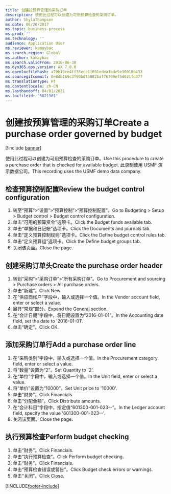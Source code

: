 ```yaml
---
title: 创建按预算管理的采购订单
description: 使用此过程可以创建为可用预算检查的采购订单。
author: ShylaThompson
ms.date: 06/20/2017
ms.topic: business-process
ms.prod: ''
ms.technology: ''
audience: Application User
ms.reviewer: kamaybac
ms.search.region: Global
ms.author: kamaybac
ms.search.validFrom: 2016-06-30
ms.dyn365.ops.version: AX 7.0.0
ms.openlocfilehash: a79b19ce4ff35ecc1f691edea1bdc5e30010b433
ms.sourcegitcommit: 0e8db169c3f90bd750826af76709ef5d621fd377
ms.translationtype: HT
ms.contentlocale: zh-CN
ms.lasthandoff: 04/01/2021
ms.locfileid: "5821361"
---
```

# <a name="create-a-purchase-order-governed-by-budget"></a><span data-ttu-id="3e7af-103">创建按预算管理的采购订单</span><span class="sxs-lookup"><span data-stu-id="3e7af-103">Create a purchase order governed by budget</span></span>

[!include [banner](../../includes/banner.md)]

<span data-ttu-id="3e7af-104">使用此过程可以创建为可用预算检查的采购订单。</span><span class="sxs-lookup"><span data-stu-id="3e7af-104">Use this procedure to create a purchase order that is checked for available budget.</span></span> <span data-ttu-id="3e7af-105">此录制使用 USMF 演示数据公司。</span><span class="sxs-lookup"><span data-stu-id="3e7af-105">This recording uses the USMF demo data company.</span></span>


## <a name="review-the-budget-control-configuration"></a><span data-ttu-id="3e7af-106">检查预算控制配置</span><span class="sxs-lookup"><span data-stu-id="3e7af-106">Review the budget control configuration</span></span>
1. <span data-ttu-id="3e7af-107">转至“预算”>“设置”>“预算控制”>“预算控制配置”。</span><span class="sxs-lookup"><span data-stu-id="3e7af-107">Go to Budgeting > Setup > Budget control > Budget control configuration.</span></span>
2. <span data-ttu-id="3e7af-108">单击“可用的预算资金”选项卡。</span><span class="sxs-lookup"><span data-stu-id="3e7af-108">Click the Budget funds available tab.</span></span>
3. <span data-ttu-id="3e7af-109">单击“单据和日记帐”选项卡。</span><span class="sxs-lookup"><span data-stu-id="3e7af-109">Click the Documents and journals tab.</span></span>
4. <span data-ttu-id="3e7af-110">单击“定义预算控制规则”选项卡。</span><span class="sxs-lookup"><span data-stu-id="3e7af-110">Click the Define budget control rules tab.</span></span>
5. <span data-ttu-id="3e7af-111">单击“定义预算组”选项卡。</span><span class="sxs-lookup"><span data-stu-id="3e7af-111">Click the Define budget groups tab.</span></span>
6. <span data-ttu-id="3e7af-112">关闭该页面。</span><span class="sxs-lookup"><span data-stu-id="3e7af-112">Close the page.</span></span>

## <a name="create-the-purchase-order-header"></a><span data-ttu-id="3e7af-113">创建采购订单头</span><span class="sxs-lookup"><span data-stu-id="3e7af-113">Create the purchase order header</span></span>
1. <span data-ttu-id="3e7af-114">转到“采购”>“采购订单”>“所有采购订单”。</span><span class="sxs-lookup"><span data-stu-id="3e7af-114">Go to Procurement and sourcing > Purchase orders > All purchase orders.</span></span>
2. <span data-ttu-id="3e7af-115">单击“新建”。</span><span class="sxs-lookup"><span data-stu-id="3e7af-115">Click New.</span></span>
3. <span data-ttu-id="3e7af-116">在“供应商帐户”字段中，输入或选择一个值。</span><span class="sxs-lookup"><span data-stu-id="3e7af-116">In the Vendor account field, enter or select a value.</span></span>
4. <span data-ttu-id="3e7af-117">展开“常规”部分。</span><span class="sxs-lookup"><span data-stu-id="3e7af-117">Expand the General section.</span></span>
5. <span data-ttu-id="3e7af-118">在“会计日期”字段中，将日期设置为“2016-01-01”。</span><span class="sxs-lookup"><span data-stu-id="3e7af-118">In the Accounting date field, set the date to '2016-01-01'.</span></span>
6. <span data-ttu-id="3e7af-119">单击“确定”。</span><span class="sxs-lookup"><span data-stu-id="3e7af-119">Click OK.</span></span>

## <a name="add-a-purchase-order-line"></a><span data-ttu-id="3e7af-120">添加采购订单行</span><span class="sxs-lookup"><span data-stu-id="3e7af-120">Add a purchase order line</span></span>
1. <span data-ttu-id="3e7af-121">在“采购类别”字段中，输入或选择一个值。</span><span class="sxs-lookup"><span data-stu-id="3e7af-121">In the Procurement category field, enter or select a value.</span></span>
2. <span data-ttu-id="3e7af-122">将“数量”设置为“2”。</span><span class="sxs-lookup"><span data-stu-id="3e7af-122">Set Quantity to '2'.</span></span>
3. <span data-ttu-id="3e7af-123">在“单位”字段中，输入或选择一个值。</span><span class="sxs-lookup"><span data-stu-id="3e7af-123">In the Unit field, enter or select a value.</span></span>
4. <span data-ttu-id="3e7af-124">将“单价”设置为“10000”。</span><span class="sxs-lookup"><span data-stu-id="3e7af-124">Set Unit price to '10000'.</span></span>
5. <span data-ttu-id="3e7af-125">单击“财务”。</span><span class="sxs-lookup"><span data-stu-id="3e7af-125">Click Financials.</span></span>
6. <span data-ttu-id="3e7af-126">单击“分配金额”。</span><span class="sxs-lookup"><span data-stu-id="3e7af-126">Click Distribute amounts.</span></span>
7. <span data-ttu-id="3e7af-127">在“会计科目”字段中，指定值“601300-001-023--”。</span><span class="sxs-lookup"><span data-stu-id="3e7af-127">In the Ledger account field, specify the value '601300-001-023--'.</span></span>
8. <span data-ttu-id="3e7af-128">关闭该页面。</span><span class="sxs-lookup"><span data-stu-id="3e7af-128">Close the page.</span></span>

## <a name="perform-budget-checking"></a><span data-ttu-id="3e7af-129">执行预算检查</span><span class="sxs-lookup"><span data-stu-id="3e7af-129">Perform budget checking</span></span>
1. <span data-ttu-id="3e7af-130">单击“财务”。</span><span class="sxs-lookup"><span data-stu-id="3e7af-130">Click Financials.</span></span>
2. <span data-ttu-id="3e7af-131">单击“执行预算检查”。</span><span class="sxs-lookup"><span data-stu-id="3e7af-131">Click Perform budget checking.</span></span>
3. <span data-ttu-id="3e7af-132">单击“财务”。</span><span class="sxs-lookup"><span data-stu-id="3e7af-132">Click Financials.</span></span>
4. <span data-ttu-id="3e7af-133">单击“预算检查错误或警告”。</span><span class="sxs-lookup"><span data-stu-id="3e7af-133">Click Budget check errors or warnings.</span></span>
5. <span data-ttu-id="3e7af-134">单击“关闭”。</span><span class="sxs-lookup"><span data-stu-id="3e7af-134">Click Close.</span></span>



[!INCLUDE[footer-include](../../../includes/footer-banner.md)]